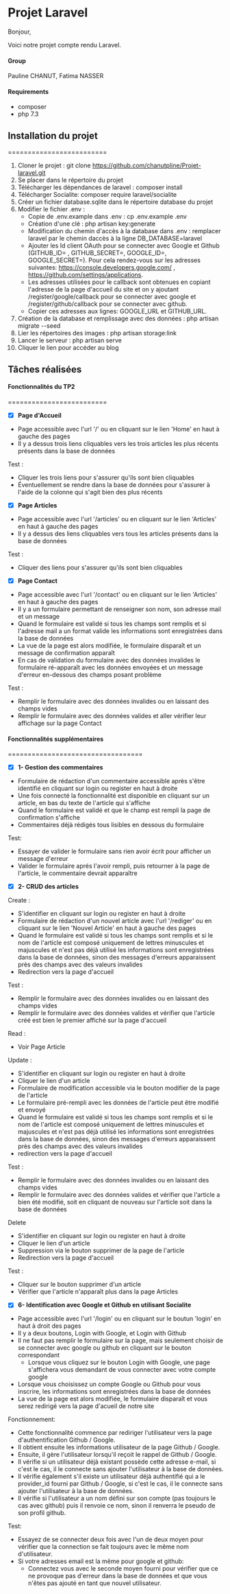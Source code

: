 # Projet Laravel
Bonjour,

Voici notre projet compte rendu Laravel.

#### Group
Pauline CHANUT,
Fatima NASSER

#### Requirements
* composer
* php 7.3

## Installation du projet
=========================

1) Cloner le projet : git clone https://github.com/chanutpline/Projet-laravel.git
2) Se placer dans le répertoire du projet
3) Télécharger les dépendances de laravel : composer install
4) Télécharger Socialite: composer require laravel/socialite
5) Créer un fichier database.sqlite dans le répertoire database du projet
6) Modifier le fichier .env : 
    * Copie de .env.example dans .env : cp .env.example .env
    * Création d'une clé : php artisan key:generate
    * Modification du chemin d'accès à la database dans .env : remplacer laravel par le chemin daccès à la ligne DB_DATABASE=laravel
    * Ajouter les Id client OAuth pour se connecter avec Google et Github (GITHUB_ID= , GITHUB_SECRET=, GOOGLE_ID=, GOOGLE_SECRET=). Pour cela rendez-vous sur les adresses suivantes: https://console.developers.google.com/ , https://github.com/settings/applications.
    * Les adresses utilisées pour le callback sont obtenues en copiant l'adresse de la page d'accueil du site et on y ajoutant /register/google/callback pour se connecter avec google et /register/github/callback pour se connecter avec github.
    * Copier ces adresses aux lignes: GOOGLE_URL et GITHUB_URL.
7) Création de la database et remplissage avec des données : php artisan migrate --seed
8) Lier les répertoires des images : php artisan storage:link
9) Lancer le serveur : php artisan serve
10) Cliquer le lien pour accéder au blog

## Tâches réalisées
#### Fonctionnalités du TP2
=========================

* [x] **Page d'Accueil**

* Page accessible avec l'url '/' ou en cliquant sur le lien 'Home' en haut à gauche des pages
* Il y a dessus trois liens cliquables vers les trois articles les plus récents présents dans la base de données

Test :
* Cliquer les trois liens pour s'assurer qu'ils sont bien cliquables
* Éventuellement se rendre dans la base de données pour s'assurer à l'aide de la colonne qui s'agit bien des plus récents

* [x] **Page Articles**

* Page accessible avec l'url '/articles' ou en cliquant sur le lien 'Articles' en haut à gauche des pages
* Il y a dessus des liens cliquables vers tous les articles présents dans la base de données

Test :
* Cliquer des liens pour s'assurer qu'ils sont bien cliquables

* [x] **Page Contact**

* Page accessible avec l'url '/contact' ou en cliquant sur le lien 'Articles' en haut à gauche des pages
* Il y a un formulaire permettant de renseigner son nom, son adresse mail et un message
* Quand le formulaire est validé si tous les champs sont remplis et si l'adresse mail a un format valide les informations sont enregistrées dans la base de données
* La vue de la page est alors modifiée, le formulaire disparaît et un message de confirmation apparaît
* En cas de validation du formulaire avec des données invalides le formulaire ré-apparaît avec les données envoyées et un message d'erreur en-dessous des champs posant problème

Test :
* Remplir le formulaire avec des données invalides ou en laissant des champs vides
* Remplir le formulaire avec des données valides et aller vérifier leur affichage sur la page Contact

#### Fonctionnalités supplémentaires
==================================
* [x] **1- Gestion des commentaires**

* Formulaire de rédaction d'un commentaire accessible après s'être identifié en cliquant sur login ou register en haut à droite
* Une fois connecté la fonctionnalité est disponible en cliquant sur un article, en bas du texte de l'article qui s'affiche
* Quand le formulaire est validé et que le champ est rempli la page de confirmation s'affiche
* Commentaires déjà rédigés tous lisibles en dessous du formulaire

Test:
* Essayer de valider le formulaire sans rien avoir écrit pour afficher un message d'erreur
* Valider le formulaire aprés l'avoir rempli, puis retourner à la page de l'article, le commentaire devrait apparaître

* [x] **2- CRUD des articles**

Create :
* S'identifier en cliquant sur login ou register en haut à droite
* Formulaire de rédaction d'un nouvel article avec l'url '/rediger' ou en cliquant sur le lien 'Nouvel Article' en haut à gauche des pages
* Quand le formulaire est validé si tous les champs sont remplis et si le nom de l'article est composé uniquement de lettres minuscules et majuscules et n'est pas déjà utilisé les informations sont enregistrées dans la base de données, sinon des messages d'erreurs apparaissent près des champs avec des valeurs invalides
* Redirection vers la page d'accueil

Test :
* Remplir le formulaire avec des données invalides ou en laissant des champs vides
* Remplir le formulaire avec des données valides et vérifier que l'article créé est bien le premier affiché sur la page d'accueil

Read :
* Voir Page Article

Update :
* S'identifier en cliquant sur login ou register en haut à droite
* Cliquer le lien d'un article
* Formulaire de modification accessible via le bouton modifier de la page de l'article
* Le formulaire pré-rempli avec les données de l'article peut être modifié et envoyé
* Quand le formulaire est validé si tous les champs sont remplis et si le nom de l'article est composé uniquement de lettres minuscules et majuscules et n'est pas déjà utilisé les informations sont enregistrées dans la base de données, sinon des messages d'erreurs apparaissent près des champs avec des valeurs invalides
* redirection vers la page d'accueil

Test :
* Remplir le formulaire avec des données invalides ou en laissant des champs vides
* Remplir le formulaire avec des données valides et vérifier que l'article a bien été modifié, soit en cliquant de nouveau sur l'article soit dans la base de données

Delete 
* S'identifier en cliquant sur login ou register en haut à droite
* Cliquer le lien d'un article
* Suppression via le bouton supprimer de la page de l'article
* Redirection vers la page d'accueil

Test :
* Cliquer sur le bouton supprimer d'un article
* Vérifier que l'article n'apparaît plus dans la page Articles

* [x] **6- Identification avec Google et Github en utilisant Socialite**

* Page accessible avec l'url '/login' ou en cliquant sur le boutun 'login' en haut à droit des pages
* Il y a deux boutons, Login with Google, et Login with Github
* Il ne faut pas remplir le formulaire sur la page, mais seulement choisir de se connecter avec google ou github en cliquant sur le bouton correspondant
    * Lorsque vous cliquez sur le bouton Login with Google, une page s'affichera vous demandant de vous connecter avec votre compte google
* Lorsque vous choisissez un compte Google ou Github pour vous inscrire, les informations sont enregistrées dans la base de données
* La vue de la page est alors modifiée, le formulaire disparaît et vous serez redirigé vers la page d'acueil de notre site

Fonctionnement: 
* Cette fonctionnalité commence par rediriger l'utilisateur vers la page d'authentification Github / Google.
* Il obtient ensuite les informations utilisateur de la page Github / Google.
* Ensuite, il gère l'utilisateur lorsqu'il reçoit le rappel de Github / Google.
* Il vérifie si un utilisateur déjà existant possède cette adresse e-mail, si c'est le cas, il le connecte sans ajouter l'utilisateur à la base de données.
* Il vérifie également s'il existe un utilisateur déjà authentifié qui a le provider_id fourni par Github / Google, si c'est le cas, il le connecte sans ajouter l'utilisateur à la base de données.
* Il vérifie si l'utilisateur a un nom défini sur son compte (pas toujours le cas avec github) puis il renvoie ce nom, sinon il renverra le pseudo de son profil github.

Test:
* Essayez de se connecter deux fois avec l'un de deux moyen pour vérifier que la connection se fait toujours avec le même nom d'utilisateur.
* Si votre adresses email est la même pour google et github: 
    * Connectez vous avec le seconde moyen fourni pour vérifier que ce ne provoque pas d'erreur dans la base de données et que vous n'êtes pas ajouté en tant que nouvel utilisateur.


